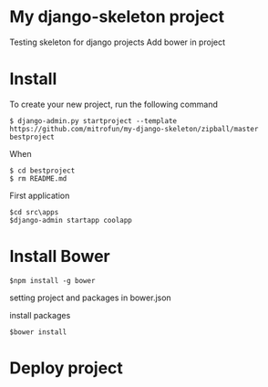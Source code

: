 My django-skeleton project
=====

Testing skeleton for django projects
Add bower in project

Install
=======

To create your new project, run the following command

    $ django-admin.py startproject --template https://github.com/mitrofun/my-django-skeleton/zipball/master bestproject
    
When 
    
    $ cd bestproject
    $ rm README.md
    
First application
    
    $cd src\apps
    $django-admin startapp coolapp
    

Install Bower
=====

    $npm install -g bower

setting project and packages in bower.json

install packages

    $bower install

Deploy project
=====
